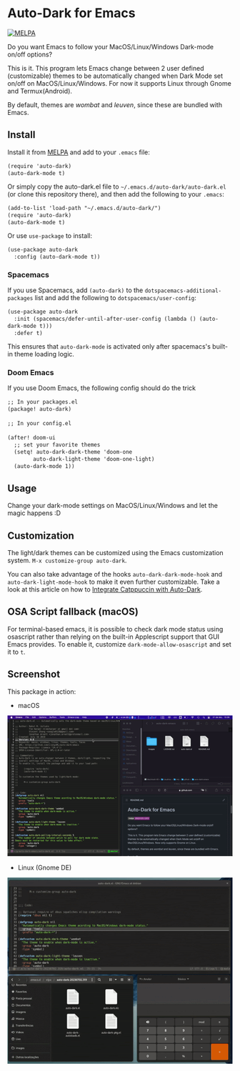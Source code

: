 # Auto-Dark for Emacs

[![MELPA](https://melpa.org/packages/auto-dark-badge.svg)](https://melpa.org/#/auto-dark)

Do you want Emacs to follow your MacOS/Linux/Windows Dark-mode on/off options?

This is it. This program lets Emacs change between 2 user defined (customizable) themes to be automatically changed when Dark Mode set on/off on MacOS/Linux/Windows. For now it supports Linux through Gnome and Termux(Android).

By default, themes are _wombat_ and _leuven_, since these are bundled with Emacs.

## Install

Install it from [MELPA](https://melpa.org/#/auto-dark) and add to your `.emacs` file:

```emacs-lisp
(require 'auto-dark)
(auto-dark-mode t)
```

Or simply copy the auto-dark.el file to `~/.emacs.d/auto-dark/auto-dark.el` (or clone this repository there), and then add the following to your `.emacs`:

```emacs-lisp
(add-to-list 'load-path "~/.emacs.d/auto-dark/")
(require 'auto-dark)
(auto-dark-mode t)
```

Or use `use-package` to install:

```emacs-lisp
(use-package auto-dark
  :config (auto-dark-mode t))
```

### Spacemacs

If you use Spacemacs, add `(auto-dark)` to the `dotspacemacs-additional-packages` list and add the following to `dotspacemacs/user-config`:
```emacs-lisp
(use-package auto-dark
  :init (spacemacs/defer-until-after-user-config (lambda () (auto-dark-mode t)))
  :defer t)
```
This ensures that `auto-dark-mode` is activated only after spacemacs's built-in theme loading logic.

### Doom Emacs 
If you use Doom Emacs, the following config should do the trick

```emacs-lisp
;; In your packages.el
(package! auto-dark)

;; In your config.el

(after! doom-ui
  ;; set your favorite themes
  (setq! auto-dark-dark-theme 'doom-one
        auto-dark-light-theme 'doom-one-light)
  (auto-dark-mode 1))
```

## Usage

Change your dark-mode settings on MacOS/Linux/Windows and let the magic happens :D

## Customization

The light/dark themes can be customized using the Emacs customization system. `M-x customize-group auto-dark`.

You can also take advantage of the hooks `auto-dark-dark-mode-hook`
and `auto-dark-light-mode-hook` to make it even further
customizable. Take a look at this article on how to [Integrate
Catppuccin with
Auto-Dark](https://www.rahuljuliato.com/posts/auto-dark-catppuccin).


## OSA Script fallback (macOS)

For terminal-based emacs, it is possible to check dark mode status using osascript rather than relying on the built-in Applescript support that GUI Emacs provides. To enable it, customize `dark-mode-allow-osascript` and set it to `t`.

## Screenshot

This package in action:

- macOS

![auto-dark-emacs in action - macos](images/demo.gif)


- Linux (Gnome DE)

![auto-dark-emacs in action - linux gnome](images/demo_gnome.gif)

